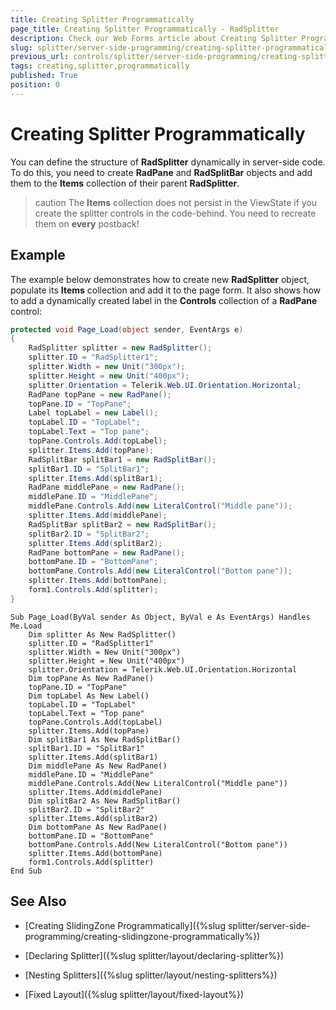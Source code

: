 ```yaml
---
title: Creating Splitter Programmatically
page_title: Creating Splitter Programmatically - RadSplitter
description: Check our Web Forms article about Creating Splitter Programmatically.
slug: splitter/server-side-programming/creating-splitter-programmatically
previous_url: controls/splitter/server-side-programming/creating-splitter-programatically
tags: creating,splitter,programmatically
published: True
position: 0
---
```


# Creating Splitter Programmatically

You can define the structure of **RadSplitter** dynamically in server-side code. To do this, you need to create **RadPane** and **RadSplitBar** objects and add them to the **Items** collection of their parent **RadSplitter**.

>caution The **Items** collection does not persist in the ViewState if you create the splitter controls in the code-behind. You need to recreate them on **every** postback!

## Example

The example below demonstrates how to create new **RadSplitter** object, populate its **Items** collection and add it to the page form. It also shows how to add a dynamically created label in the **Controls** collection of a **RadPane** control:

````C#
protected void Page_Load(object sender, EventArgs e)
{
	RadSplitter splitter = new RadSplitter();
	splitter.ID = "RadSplitter1";
	splitter.Width = new Unit("300px");
	splitter.Height = new Unit("400px");
	splitter.Orientation = Telerik.Web.UI.Orientation.Horizontal;
	RadPane topPane = new RadPane();
	topPane.ID = "TopPane";
	Label topLabel = new Label();
	topLabel.ID = "TopLabel";
	topLabel.Text = "Top pane";
	topPane.Controls.Add(topLabel);
	splitter.Items.Add(topPane);
	RadSplitBar splitBar1 = new RadSplitBar();
	splitBar1.ID = "SplitBar1";
	splitter.Items.Add(splitBar1);
	RadPane middlePane = new RadPane();
	middlePane.ID = "MiddlePane";
	middlePane.Controls.Add(new LiteralControl("Middle pane"));
	splitter.Items.Add(middlePane);
	RadSplitBar splitBar2 = new RadSplitBar();
	splitBar2.ID = "SplitBar2";
	splitter.Items.Add(splitBar2);
	RadPane bottomPane = new RadPane();
	bottomPane.ID = "BottomPane";
	bottomPane.Controls.Add(new LiteralControl("Bottom pane"));
	splitter.Items.Add(bottomPane);
	form1.Controls.Add(splitter);
}
````
````VB
Sub Page_Load(ByVal sender As Object, ByVal e As EventArgs) Handles Me.Load
	Dim splitter As New RadSplitter()
	splitter.ID = "RadSplitter1"
	splitter.Width = New Unit("300px")
	splitter.Height = New Unit("400px")
	splitter.Orientation = Telerik.Web.UI.Orientation.Horizontal
	Dim topPane As New RadPane()
	topPane.ID = "TopPane"
	Dim topLabel As New Label()
	topLabel.ID = "TopLabel"
	topLabel.Text = "Top pane"
	topPane.Controls.Add(topLabel)
	splitter.Items.Add(topPane)
	Dim splitBar1 As New RadSplitBar()
	splitBar1.ID = "SplitBar1"
	splitter.Items.Add(splitBar1)
	Dim middlePane As New RadPane()
	middlePane.ID = "MiddlePane"
	middlePane.Controls.Add(New LiteralControl("Middle pane"))
	splitter.Items.Add(middlePane)
	Dim splitBar2 As New RadSplitBar()
	splitBar2.ID = "SplitBar2"
	splitter.Items.Add(splitBar2)
	Dim bottomPane As New RadPane()
	bottomPane.ID = "BottomPane"
	bottomPane.Controls.Add(New LiteralControl("Bottom pane"))
	splitter.Items.Add(bottomPane)
	form1.Controls.Add(splitter)
End Sub
````

## See Also

 * [Creating SlidingZone Programmatically]({%slug splitter/server-side-programming/creating-slidingzone-programmatically%})

 * [Declaring Splitter]({%slug splitter/layout/declaring-splitter%})

 * [Nesting Splitters]({%slug splitter/layout/nesting-splitters%})

 * [Fixed Layout]({%slug splitter/layout/fixed-layout%})
